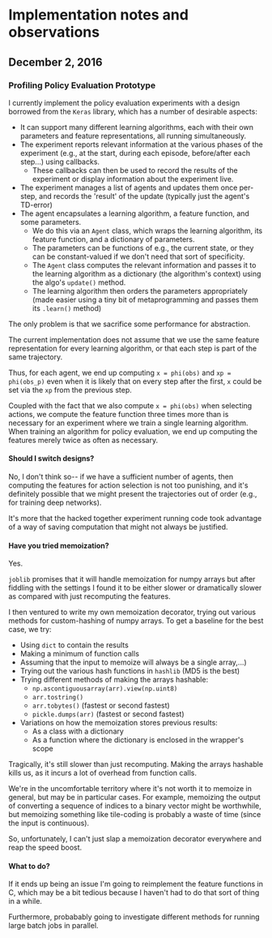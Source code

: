 # Implementation notes and observations

## December 2, 2016

### Profiling Policy Evaluation Prototype

I currently implement the policy evaluation experiments with a design borrowed from the `Keras` library, which has a number of desirable aspects:

- It can support many different learning algorithms, each with their own parameters and feature representations, all running simultaneously.
- The experiment reports relevant information at the various phases of the experiment (e.g., at the start, during each episode, before/after each step...) using callbacks.
    + These callbacks can then be used to record the results of the experiment or display information about the experiment live. 
- The experiment manages a list of agents and updates them once per-step, and records the 'result' of the update (typically just the agent's TD-error)
- The agent encapsulates a learning algorithm, a feature function, and some parameters.
    + We do this via an `Agent` class, which wraps the learning algorithm, its feature function, and a dictionary of parameters.
    + The parameters can be functions of e.g., the current state, or they can be constant-valued if we don't need that sort of specificity.
    + The `Agent` class computes the relevant information and passes it to the learning algorithm as a dictionary (the algorithm's context) using the algo's `update()` method.
    + The learning algorithm then orders the parameters appropriately (made easier using a tiny bit of metaprogramming and passes them its `.learn()` method)


The only problem is that we sacrifice some performance for abstraction.

The current implementation does not assume that we use the same feature representation for every learning algorithm, or that each step is part of the same trajectory.

Thus, for each agent, we end up computing `x = phi(obs)` and `xp = phi(obs_p)` even when it is likely that on every step after the first, `x` could be set via the `xp` from the previous step.

Coupled with the fact that we also compute `x = phi(obs)` when selecting actions, we compute the feature function three times more than is necessary for an experiment where we train a single learning algorithm.
When training an algorithm for policy evaluation, we end up computing the features merely twice as often as necessary.

#### Should I switch designs?

No, I don't think so-- if we have a sufficient number of agents, then computing the features for action selection is not too punishing, and it's definitely possible that we might present the trajectories out of order (e.g., for training deep networks).

It's more that the hacked together experiment running code took advantage of a way of saving computation that might not always be justified.

#### Have you tried memoization?

Yes.

`joblib` promises that it will handle memoization for numpy arrays but after fiddling with the settings I found it to be either slower or dramatically slower as compared with just recomputing the features.

I then ventured to write my own memoization decorator, trying out various methods for custom-hashing of numpy arrays.
To get a baseline for the best case, we try:

- Using `dict` to contain the results
- Making a minimum of function calls
- Assuming that the input to memoize will always be a single array,...)
- Trying out the various hash functions in `hashlib` (MD5 is the best)
- Trying different methods of making the arrays hashable:
    + `np.ascontiguousarray(arr).view(np.uint8)`
    + `arr.tostring()`
    + `arr.tobytes()` (fastest or second fastest)
    + `pickle.dumps(arr)` (fastest or second fastest) 
- Variations on how the memoization stores previous results:
    + As a class with a dictionary
    + As a function where the dictionary is enclosed in the wrapper's scope


Tragically, it's still slower than just recomputing.
Making the arrays hashable kills us, as it incurs a lot of overhead from function calls.

We're in the uncomfortable territory where it's not worth it to memoize 
in general, but may be in particular cases.
For example, memoizing the output of converting a sequence of indices to a binary vector might be worthwhile, but memoizing something like tile-coding is probably a waste of time (since the input is continuous).

So, unfortunately, I can't just slap a memoization decorator everywhere and reap the speed boost.

#### What to do?

If it ends up being an issue I'm going to reimplement the feature functions in C, which may be a bit tedious because I haven't had to do that sort of thing in a while.

Furthermore, probabably going to investigate different methods for running large batch jobs in parallel.
